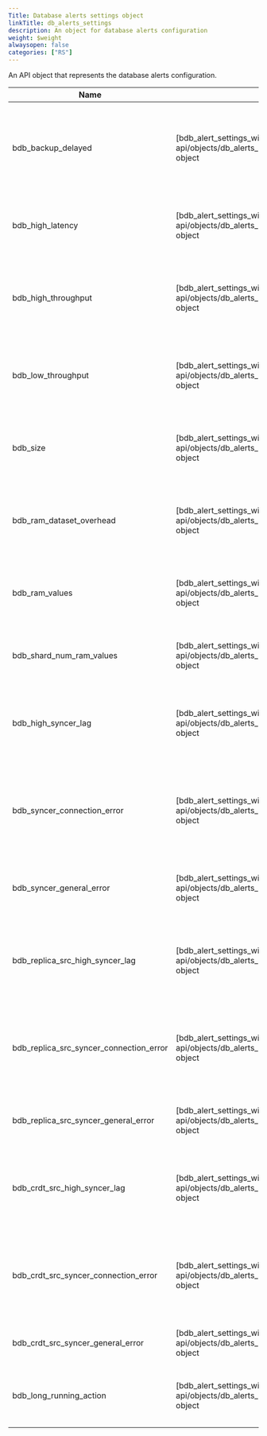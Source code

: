 ```yaml
---
Title: Database alerts settings object
linkTitle: db_alerts_settings
description: An object for database alerts configuration
weight: $weight
alwaysopen: false
categories: ["RS"]
---
```


An API object that represents the database alerts configuration.

| Name | Type/Value | Description |
|------|------------|-------------|
| bdb_backup_delayed | [bdb_alert_settings_with_threshold]({{<relref "/rs/references/rest-api/objects/db_alerts_settings/bdb_alert_settings_with_threshold">}}) object | Periodic backup has been delayed for longer than specified threshold value (minutes) |
| bdb_high_latency | [bdb_alert_settings_with_threshold]({{<relref "/rs/references/rest-api/objects/db_alerts_settings/bdb_alert_settings_with_threshold">}}) object | Latency is higher than specified threshold value (microsec) |
| bdb_high_throughput | [bdb_alert_settings_with_threshold]({{<relref "/rs/references/rest-api/objects/db_alerts_settings/bdb_alert_settings_with_threshold">}}) object | Throughput is higher than specified threshold value (requests / sec) |
| bdb_low_throughput | [bdb_alert_settings_with_threshold]({{<relref "/rs/references/rest-api/objects/db_alerts_settings/bdb_alert_settings_with_threshold">}}) object | Throughput is lower than specified threshold value (requests / sec) |
| bdb_size | [bdb_alert_settings_with_threshold]({{<relref "/rs/references/rest-api/objects/db_alerts_settings/bdb_alert_settings_with_threshold">}}) object | Dataset size has reached the threshold value \(% of the memory limit) |
| bdb_ram_dataset_overhead | [bdb_alert_settings_with_threshold]({{<relref "/rs/references/rest-api/objects/db_alerts_settings/bdb_alert_settings_with_threshold">}}) object | Dataset RAM overhead of a shard has reached the threshold value (% of its RAM limit) |
| bdb_ram_values | [bdb_alert_settings_with_threshold]({{<relref "/rs/references/rest-api/objects/db_alerts_settings/bdb_alert_settings_with_threshold">}}) object | Percent of values kept in a shard's RAM is lower than (% of its key count) |
| bdb_shard_num_ram_values | [bdb_alert_settings_with_threshold]({{<relref "/rs/references/rest-api/objects/db_alerts_settings/bdb_alert_settings_with_threshold">}}) object | Number of values kept in a shard's RAM is lower than (values) |
| bdb_high_syncer_lag | [bdb_alert_settings_with_threshold]({{<relref "/rs/references/rest-api/objects/db_alerts_settings/bdb_alert_settings_with_threshold">}}) object | Replica of sync lag is higher than specified threshold value (seconds) (deprecated) |
| bdb_syncer_connection_error | [bdb_alert_settings_with_threshold]({{<relref "/rs/references/rest-api/objects/db_alerts_settings/bdb_alert_settings_with_threshold">}}) object | Replica of sync has connection error while trying to connect replica source (deprecated) |
| bdb_syncer_general_error | [bdb_alert_settings_with_threshold]({{<relref "/rs/references/rest-api/objects/db_alerts_settings/bdb_alert_settings_with_threshold">}}) object | Replica of sync encountered in general error (deprecated) |
| bdb_replica_src_high_syncer_lag | [bdb_alert_settings_with_threshold]({{<relref "/rs/references/rest-api/objects/db_alerts_settings/bdb_alert_settings_with_threshold">}}) object | Replica-of source sync lag is higher than specified threshold  value (seconds) |
| bdb_replica_src_syncer_connection_error | [bdb_alert_settings_with_threshold]({{<relref "/rs/references/rest-api/objects/db_alerts_settings/bdb_alert_settings_with_threshold">}}) object | Replica-of source sync has connection error while trying to connect replica source |
| bdb_replica_src_syncer_general_error | [bdb_alert_settings_with_threshold]({{<relref "/rs/references/rest-api/objects/db_alerts_settings/bdb_alert_settings_with_threshold">}}) object | Replica-of sync encountered in general error |
| bdb_crdt_src_high_syncer_lag | [bdb_alert_settings_with_threshold]({{<relref "/rs/references/rest-api/objects/db_alerts_settings/bdb_alert_settings_with_threshold">}}) object | CRDB source sync lag is higher than specified threshold value (seconds) |
| bdb_crdt_src_syncer_connection_error | [bdb_alert_settings_with_threshold]({{<relref "/rs/references/rest-api/objects/db_alerts_settings/bdb_alert_settings_with_threshold">}}) object | CRDB source sync has connection error while trying to connect replica source |
| bdb_crdt_src_syncer_general_error | [bdb_alert_settings_with_threshold]({{<relref "/rs/references/rest-api/objects/db_alerts_settings/bdb_alert_settings_with_threshold">}}) object | CRDB sync encountered in general error |
| bdb_long_running_action | [bdb_alert_settings_with_threshold]({{<relref "/rs/references/rest-api/objects/db_alerts_settings/bdb_alert_settings_with_threshold">}}) object | An alert for state-machines that are running for too long |
